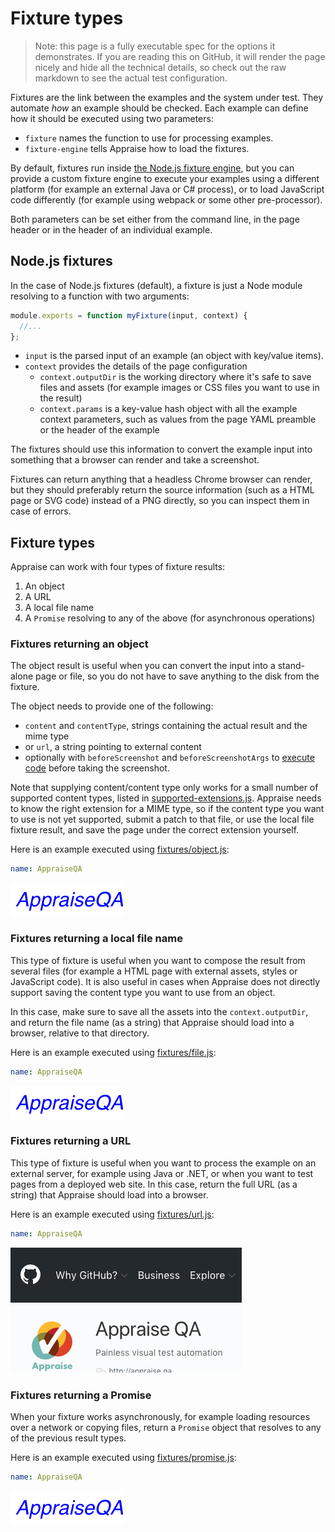 # Fixture types

> Note: this page is a fully executable spec for the options it demonstrates. If you are reading this on GitHub, it will render the page nicely and hide all the technical details, so check out the raw markdown to see the actual test configuration.


Fixtures are the link between the examples and the system under test. They automate *how* an example should be checked. Each example can define how it should be executed using two parameters:

* `fixture` names the function to use for processing examples.
* `fixture-engine` tells Appraise how to load the fixtures. 

By default, fixtures run inside [the Node.js fixture engine](../src/fixture-engines/node-fixture-engine.js), but you can provide a custom fixture engine to execute your examples using a different platform (for example an external Java or C# process), or to load JavaScript code differently (for example using webpack or some other pre-processor).

Both parameters can be set either from the command line, in the page header or in the header of an individual example.



## Node.js fixtures

In the case of Node.js fixtures (default), a fixture is just a Node module resolving to a function with two arguments: 

```js
module.exports = function myFixture(input, context) {
  //...
};
```

* `input` is the parsed input of an example (an object with key/value items). 
* `context` provides the details of the page configuration
  * `context.outputDir` is the working directory where it's safe to save files and assets (for example images or CSS files you want to use in the result)
  * `context.params` is a key-value hash object with all the example context parameters, such as values from the page YAML preamble or the header of the example

The fixtures should use this information to convert the example input into something that a browser can render and take a screenshot.

Fixtures can return anything that a headless Chrome browser can render, but they should preferably return the source information (such as a HTML page or SVG code) instead of a PNG directly, so you can inspect them in case of errors.

## Fixture types

Appraise can work with four types of fixture results:

1. An object
2. A URL
3. A local file name
4. A `Promise` resolving to any of the above (for asynchronous operations)

### Fixtures returning an object

The object result is useful when you can convert the input into a stand-alone page or file, so you do not have to save anything to the disk from the fixture. 

The object needs to provide one of the following:

* `content` and `contentType`, strings containing the actual result and the mime type
* or `url`, a string pointing to external content
* optionally with `beforeScreenshot` and `beforeScreenshotArgs` to [execute code](before-screnshot.md) before taking the screenshot.

Note that supplying content/content type only works for a small number of supported content types, listed in [supported-extensions.js](../src/config/supported-extensions.js). Appraise needs to know the right extension for a MIME type, so if the content type you want to use is not yet supported, submit a patch to that file, or use the local file fixture result, and save the page under the correct extension yourself.
  
Here is an example executed using [fixtures/object.js](fixtures/object.js):

~~~yaml example="object" fixture="fixtures/object.js"
name: AppraiseQA
~~~

![object](images/object-d36fceea-642d-40a6-80f0-84e0e9d97bdd.png)


### Fixtures returning a local file name

This type of fixture is useful when you want to compose the result from several files (for example a HTML page with external assets, styles or JavaScript code). It is also useful in cases when Appraise does not directly support saving the content type you want to use from an object.

In this case, make sure to save all the assets into the `context.outputDir`, and return the file name (as a string) that Appraise should load into a browser, relative to that directory.

Here is an example executed using [fixtures/file.js](fixtures/file.js):

~~~yaml example="file" fixture="fixtures/file.js"
name: AppraiseQA
~~~

![file](images/file-a2933ea5-5ccc-4a5f-8d9b-f0d8c07f9272.png)

### Fixtures returning a URL

This type of fixture is useful when you want to process the example on an external server, for example using Java or .NET, or when you want to test pages from a deployed web site. In this case, return the full URL (as a string) that Appraise should load into a browser.

Here is an example executed using [fixtures/url.js](fixtures/url.js):

~~~yaml example="url" fixture="fixtures/url.js" clip-width="370" clip-height="200"
name: AppraiseQA
~~~

![url](images/url-7c033de0-b134-4330-b560-5ff7543ba40c.png)


### Fixtures returning a Promise

When your fixture works asynchronously, for example loading resources over a network or copying files, return a `Promise` object that resolves to any of the previous result types.

Here is an example executed using [fixtures/promise.js](fixtures/promise.js):

~~~yaml example="promise" fixture="fixtures/promise.js"
name: AppraiseQA
~~~

![promise](images/promise-0ad4c742-7c32-4016-b6f9-9576e0257e87.png)

